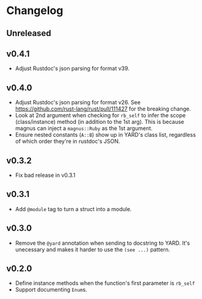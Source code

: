 # Changelog

## Unreleased

## v0.4.1

- Adjust Rustdoc's json parsing for format v39.

## v0.4.0

- Adjust Rustdoc's json parsing for format v26.
  See https://github.com/rust-lang/rust/pull/111427 for the breaking change.
- Look at 2nd argument when checking for `rb_self` to infer the scope
  (class/instance) method (in addition to the 1st arg).
  This is because magnus can inject a `magnus::Ruby` as the 1st argument.
- Ensure nested constants (`A::B`) show up in YARD's class list,
  regardless of which order they're in rustdoc's JSON.

## v0.3.2

- Fix bad release in v0.3.1

## v0.3.1

- Add `@module` tag to turn a struct into a module.

## v0.3.0

- Remove the `@yard` annotation when sending to docstring to YARD.
  It's unecessary and makes it harder to use the `(see ...)` pattern.

## v0.2.0

- Define instance methods when the function's first parameter is `rb_self`
- Support documenting `Enum`s.
